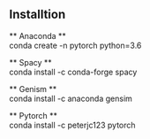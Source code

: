 ## Installtion  

** Anaconda **  
conda create -n pytorch python=3.6

** Spacy **  
conda install -c conda-forge spacy  

** Genism **  
conda install -c anaconda gensim  

** Pytorch **  
conda install -c peterjc123 pytorch